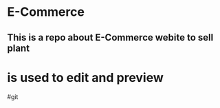 # E-Commerce
## This is a repo about E-Commerce webite to sell plant
# is used to edit  and preview
#git 
